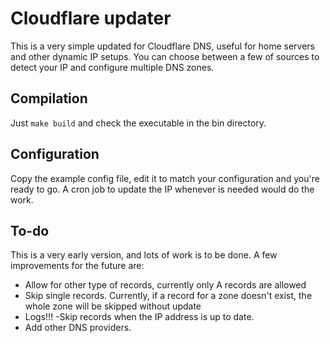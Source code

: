 # Cloudflare updater

This is a very simple updated for Cloudflare DNS, useful for home servers and other dynamic IP setups. You can choose between a few of sources to detect your IP and configure
multiple DNS zones.

## Compilation

Just `make build` and check the executable in the bin directory.

## Configuration

Copy the example config file, edit it to match your configuration and you're ready to go. A cron job to update the IP whenever is needed would do the work.

## To-do

This is a very early version, and lots of work is to be done. A few improvements for the future are:

- Allow for other type of records, currently only A records are allowed
- Skip single records. Currently, if a record for a zone doesn't exist, the whole zone will be skipped without update
- Logs!!!
-Skip records when the IP address is up to date. 
- Add other DNS providers.